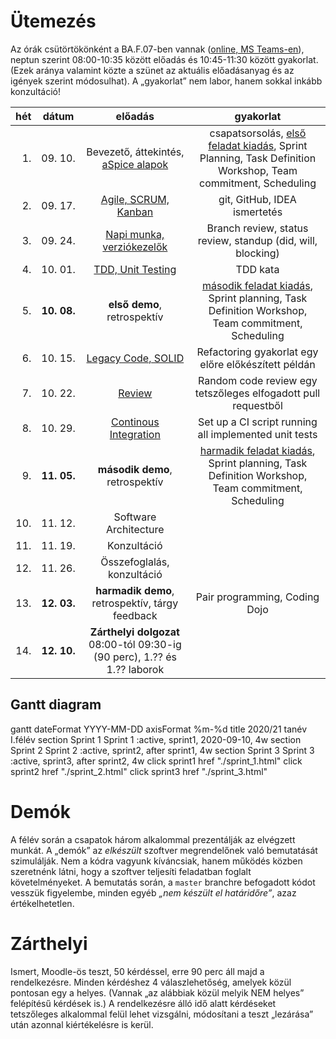 # Ütemezés

Az órák csütörtökönként a BA.F.07-ben vannak ([online, MS Teams-en](https://teams.microsoft.com/l/team/19%3ac7cf754b3c92495bb1799aa81597d88a%40thread.tacv2/conversations?groupId=a56552c3-1b48-44d8-af21-7ac594aa9009&tenantId=1d6a56fa-705a-4bbc-8004-67a21d5e9b97)), neptun szerint 08:00-10:35 között előadás és 10:45-11:30 között gyakorlat. (Ezek aránya valamint közte a szünet az aktuális előadásanyag és az igények szerint módosulhat). A „gyakorlat” nem labor, hanem sokkal inkább konzultáció!

|hét    |dátum        |előadás|gyakorlat|
|------:|:-----------:|:-----:|:-------:|
| 1.|09.&nbsp;10.| Bevezető, áttekintés, [aSpice&nbsp;alapok](https://www.lhpes.com/blog/what-is-aspice-in-automotive)|csapatsorsolás, [első feladat kiadás](sprint_1.md), Sprint Planning, Task Definition Workshop, Team commitment, Scheduling
| 2.|09.&nbsp;17.| [Agile, SCRUM, Kanban](lectures/agile_scrum_kanban.md) | git, GitHub, IDEA ismertetés
| 3.|09.&nbsp;24.| [Napi munka, verziókezelők](lectures/daily_work.md)|Branch review, status review, standup (did, will, blocking)
| 4.|10.&nbsp;01.| [TDD, Unit Testing](lectures/tdd.md)|TDD kata
| 5.|**10.&nbsp;08.**| **első demo**, retrospektív|[második feladat kiadás](sprint_2.md), Sprint planning, Task Definition Workshop, Team commitment, Scheduling
| 6.|10.&nbsp;15.| [Legacy Code, SOLID](lectures/legacy_code.md) |Refactoring gyakorlat egy előre előkészített példán
| 7.|10.&nbsp;22.| [Review](lectures/review.md) |Random code review egy tetszőleges elfogadott pull requestből
| 8.|10.&nbsp;29.| [Continous Integration](lectures/ci.md) | Set up a CI script running all implemented unit tests
| 9.|**11.&nbsp;05.**| **második demo**, retrospektív | [harmadik feladat kiadás](sprint_3.md), Sprint planning, Task Definition Workshop, Team commitment, Scheduling
|10.|11.&nbsp;12.| Software Architecture
|11.|11.&nbsp;19.| Konzultáció
|12.|11.&nbsp;26.| Összefoglalás, konzultáció |
|13.|**12.&nbsp;03.**|**harmadik demo**, retrospektív, tárgy feedback | Pair programming, Coding Dojo
|14.|**12.&nbsp;10.**|**Zárthelyi dolgozat** 08:00-tól 09:30-ig (90 perc), 1.?? és 1.?? laborok


## Gantt diagram


<div class="mermaid">
    gantt
    dateFormat  YYYY-MM-DD
    axisFormat  %m-%d
    title 2020/21 tanév I.félév
    section Sprint 1
        Sprint 1 :active, sprint1, 2020-09-10, 4w
    section Sprint 2
        Sprint 2 :active, sprint2, after sprint1, 4w
    section Sprint 3
        Sprint 3 :active, sprint3, after sprint2, 4w
    click sprint1 href "./sprint_1.html"
    click sprint2 href "./sprint_2.html"
    click sprint3 href "./sprint_3.html"
</div>


<!--
# Házi feladat - 1. hét

1. GitHub fiók létrehozása
    * ha még nincs
2. 11 JDK telepítése, mivel a szoftvert Java nyelven kell elkészíteni
    * ha nincs fönt
3. Fejlesztőkörnyezet telepítése és beállítása
    * IntelliJ IDEA az ajánlott és támogatott eszköz
4. Git és GitHub oktatóanyagok elolvasása
    * ha vannak hiányosságok
    * az órán nincs idő szájbarágósan git használatot oktatni, erre vannak interaktív oktatófelületek
    * ez mindenkinek egyéni felelőssége, ám ha konkrét kérdések merülnek fel, akkor ezekre természetesen kitérünk
5. Git repó klónozása
6. Kód futtatása a futtató- és a fejlesztőkörnyezet beállításainak tesztelése céljából
7. A jegyzet és az abban taglalt segédanyagok megismerése
8. Az elkészítendő szoftver átgondolása (lásd readme), statikus és dinamikus modell elkészítése komponens szinten
    * Ennek terjedelme (az órái példa alapján): egy absztrakciós szint a négyfelé bontás (kb. user story szint), és egy az ez alatti egyel, minden komponens még egy kibontása, kb. egyenrangú komponensek létrehozására - osztály szintre nem mennék le, még ha a végén ezekből akár osztály is lesz. Szóval kettő struktúra, kettő dinamikus viselkedést leíró diagram, egy magasabb és egy alacsonyabb absztrakciós szinten. Hogy konkrétan hány building block, azt mindenkinek "érzésre" kell megállapítania, ezért szubjektív az architektúra.
    * Ez egy egyéni feladat, hiszen még nincsenek csapatok. Az elkészítéshez javasolt eszközök: MS Visio, https://www.draw.io/.
    * Az elkészült diagramoknak a következő órán bemutatható állapotban kell lenniük.
-->



# Demók

A félév során a csapatok három alkalommal prezentálják az elvégzett munkát. A „demók” az _elkészült_ szoftver megrendelőnek való bemutatását szimulálják. Nem a kódra vagyunk kíváncsiak, hanem működés közben szeretnénk látni, hogy a szoftver teljesíti feladatban foglalt követelményeket.
A bemutatás során, a `master` branchre befogadott kódot vesszük figyelembe, minden egyéb _„nem készült el határidőre”_, azaz értékelhetetlen.


# Zárthelyi

Ismert, Moodle-ös teszt, 50 kérdéssel, erre 90 perc áll majd a rendelkezésre. Minden kérdéshez 4 válaszlehetőség, amelyek közül pontosan egy a helyes. (Vannak „az alábbiak közül melyik NEM helyes” felépítésű kérdések is.) A rendelkezésre álló idő alatt kérdéseket tetszőleges alkalommal felül lehet vizsgálni, módosítani a teszt „lezárása” után azonnal kiértékelésre is kerül.
